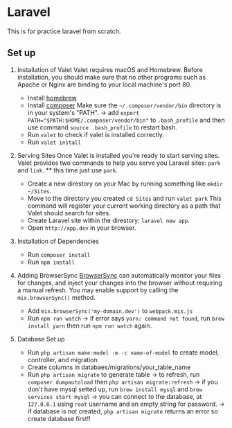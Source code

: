 # Laravel
This is for practice laravel from scratch.

## Set up
1. Installation of Valet
Valet requires macOS and Homebrew. Before installation, you should make sure that no other programs such as Apache or Nginx are binding to your local machine's port 80.
	* Install [homebrew](https://brew.sh/)
	* Install [composer](https://getcomposer.org/doc/00-intro.md#installation-linux-unix-osx)
	Make sure the `~/.composer/vendor/bin` directory is in your system's "PATH".
	-> add `export PATH="$PATH:$HOME/.composer/vendor/bin"` to `.bash_profile` and then use command `source .bash_profile` to restart bash.
	* Run `valet` to check if valet is installed correctly.
	* Run `valet install`
2. Serving Sites
Once Valet is installed you're ready to start serving sites. Valet provides two commands to help you serve you Laravel sites: `park` and `link`.
** this time just use `park`.
	* Create a new direstory on your Mac by running something like `mkdir ~/Sites`.
	* Move to the directory you created `cd Sites` and run `valet park` This command will register your current working directory as a path that Valet should search for sites.
	* Create Laravel site within the direstory: `laravel new app`.
	* Open `http://app.dev` in your browser.

3. Installation of Dependencies
	* Run `composer install`
	* Run `npm install`

4. Adding BrowserSync
[BrowserSync](https://browsersync.io/) can automatically monitor your files for changes, and inject your changes into the browser without requiring a manual refresh. You may enable support by calling the `mix.browserSync()` method.
	* Add `mix.browserSync('my-domain.dev')` to `webpack.mix.js`
	* Run `npm run watch`
	-> if error says `yarn: command not found`, run `brew install yarn` then run `npm run watch` again.

5. Database Set up
	* Run `php artisan make:model -m -c name-of-model` to create model, controller, and migration
	* Create columns in databaes/migrations/your_table_name
	* Run `php artisan migrate` to generate table
	-> to refresh, run `composer dumpautoload` then `php artisan migrate:refresh`
	-> if you don't have mysql setted up, run `brew install mysql` and `brew services start mysql`
	-> you can connect to the database, at `127.0.0.1` using `root` username and an empty string for password.
	-> if database is not created, `php artisan migrate` returns an error so create database first!!